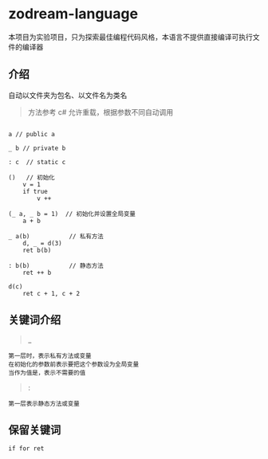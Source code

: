 # zodream-language
本项目为实验项目，只为探索最佳编程代码风格，本语言不提供直接编译可执行文件的编译器

## 介绍

自动以文件夹为包名、以文件名为类名

> 方法参考 c# 允许重载，根据参数不同自动调用

>

```Z

a // public a

_ b // private b

: c  // static c

()   // 初始化
    v = 1
    if true
        v ++

(_ a, _ b = 1)  // 初始化并设置全局变量
    a + b

_ a(b)           // 私有方法
    d, _ = d(3)
    ret b(b)

: b(b)           // 静态方法
    ret ++ b

d(c)
    ret c + 1, c + 2

```

## 关键词介绍

> _ 

    第一层时，表示私有方法或变量
    在初始化的参数前表示要把这个参数设为全局变量
    当作为值是，表示不需要的值

> :

    第一层表示静态方法或变量



## 保留关键词

    if for ret